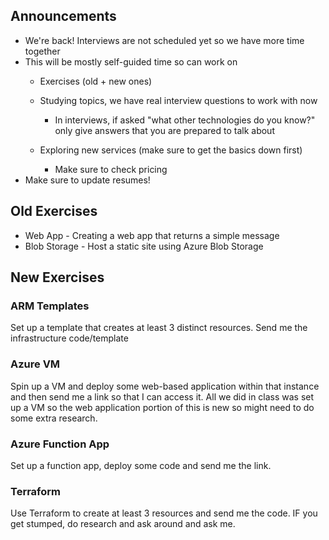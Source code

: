 ## Announcements
- We're back! Interviews are not scheduled yet so we have more time together
- This will be mostly self-guided time so can work on
  - Exercises (old + new ones)
  
  - Studying topics, we have real interview questions to work with now
    - In interviews, if asked "what other technologies do you know?" only give answers that you are prepared to talk about
  - Exploring new services (make sure to get the basics down first)
    - Make sure to check pricing
- Make sure to update resumes!

## Old Exercises
- Web App - Creating a web app that returns a simple message
- Blob Storage - Host a static site using Azure Blob Storage

## New Exercises

### ARM Templates
Set up a template that creates at least 3 distinct resources. Send me the infrastructure code/template

### Azure VM
Spin up a VM and deploy some web-based application within that instance and then send me a link so that I can access it. 
All we did in class was set up a VM so the web application portion of this is new so might need to do some extra research. 

### Azure Function App
Set up a function app, deploy some code and send me the link. 

### Terraform
Use Terraform to create at least 3 resources and send me the code. IF you get stumped, do research and ask around and ask me.